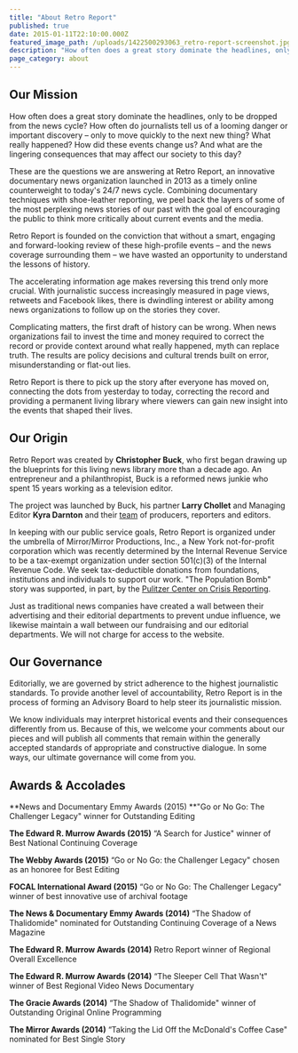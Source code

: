 ```yaml
---
title: "About Retro Report"
published: true
date: 2015-01-11T22:10:00.000Z
featured_image_path: /uploads/1422500293063_retro-report-screenshot.jpg
description: "How often does a great story dominate the headlines, only to be dropped from the news cycle? How often do journalists tell us of a looming danger or important discovery – only to move quickly to the next new thing? What really happened? How did these events change us? And what are the lingering consequences that may affect our society to this day?"
page_category: about
---
```


## Our Mission

How often does a great story dominate the headlines, only to be dropped from the news cycle? How often do journalists tell us of a looming danger or important discovery – only to move quickly to the next new thing? What really happened? How did these events change us? And what are the lingering consequences that may affect our society to this day?

These are the questions we are answering at Retro Report, an innovative documentary news organization launched in 2013 as a timely online counterweight to today's 24/7 news cycle. Combining documentary techniques with shoe-leather reporting, we peel back the layers of some of the most perplexing news stories of our past with the goal of encouraging the public to think more critically about current events and the media.

Retro Report is founded on the conviction that without a smart, engaging and forward-looking review of these high-profile events – and the news coverage surrounding them – we have wasted an opportunity to understand the lessons of history.

The accelerating information age makes reversing this trend only more crucial. With journalistic success increasingly measured in page views, retweets and Facebook likes, there is dwindling interest or ability among news organizations to follow up on the stories they cover.

Complicating matters, the first draft of history can be wrong. When news organizations fail to invest the time and money required to correct the record or provide context around what really happened, myth can replace truth. The results are policy decisions and cultural trends built on error, misunderstanding or flat-out lies.

Retro Report is there to pick up the story after everyone has moved on, connecting the dots from yesterday to today, correcting the record and providing a permanent living library where viewers can gain new insight into the events that shaped their lives.

## Our Origin

Retro Report was created by **Christopher Buck**, who first began drawing up the blueprints for this living news library more than a decade ago. An entrepreneur and a philanthropist, Buck is a reformed news junkie who spent 15 years working as a television editor.

The project was launched by Buck, his partner **Larry Chollet** and Managing Editor **Kyra Darnton** and their [team](http://retroreport.org/about/masthead/) of producers, reporters and editors.

In keeping with our public service goals, Retro Report is organized under the umbrella of Mirror/Mirror Productions, Inc., a New York not-for-profit corporation which was recently determined by the Internal Revenue Service to be a tax-exempt organization under section 501(c)(3) of the Internal Revenue Code. We seek tax-deductible donations from foundations, institutions and individuals to support our work. "The Population Bomb" story was supported, in part, by the [Pulitzer Center on Crisis Reporting](http://pulitzercenter.org).

Just as traditional news companies have created a wall between their advertising and their editorial departments to prevent undue influence, we likewise maintain a wall between our fundraising and our editorial departments. We will not charge for access to the website.

## Our Governance

Editorially, we are governed by strict adherence to the highest journalistic standards. To provide another level of accountability, Retro Report is in the process of forming an Advisory Board to help steer its journalistic mission.

We know individuals may interpret historical events and their consequences differently from us. Because of this, we welcome your comments about our pieces and will publish all comments that remain within the generally accepted standards of appropriate and constructive dialogue. In some ways, our ultimate governance will come from you.

## Awards & Accolades

**News and Documentary Emmy Awards (2015)
**"Go or No Go: The Challenger Legacy" winner for Outstanding Editing

**The Edward R. Murrow Awards (2015)**
“A Search for Justice" winner of Best National Continuing Coverage

**The Webby Awards (2015)**
“Go or No Go: the Challenger Legacy" chosen as an honoree for Best Editing

**FOCAL International Award (2015)**
“Go or No Go: The Challenger Legacy" winner of best innovative use of archival footage

**The News & Documentary Emmy Awards (2014)**
“The Shadow of Thalidomide" nominated for Outstanding Continuing Coverage of a News Magazine

**The Edward R. Murrow Awards (2014)**
Retro Report winner of Regional Overall Excellence

**The Edward R. Murrow Awards (2014)**
“The Sleeper Cell That Wasn't" winner of Best Regional Video News Documentary

**The Gracie Awards (2014)**
“The Shadow of Thalidomide" winner of Outstanding Original Online Programming

**The Mirror Awards (2014)**
“Taking the Lid Off the McDonald's Coffee Case" nominated for Best Single Story

